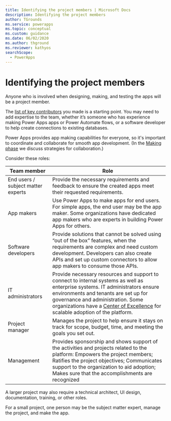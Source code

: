```yaml
---
title: Identifying the project members | Microsoft Docs
description: Identifying the project members
author: TGrounds
ms.service: powerapps
ms.topic: conceptual
ms.custom: guidance
ms.date: 06/02/2020
ms.author: thground
ms.reviewer: kathyos
searchScope:  
  - PowerApps
---
```


# Identifying the project members

Anyone who is involved when designing, making, and testing the apps will be a
project member.

The [list of key contributors](understanding-current-business-process.md) you made is a starting point. You may need to
add expertise to the team, whether it’s someone who has experience making Power
Apps apps or Power Automate flows, or a software developer to help create
connections to existing databases.

Power Apps provides app making capabilities for everyone, so it's
important to coordinate and collaborate for smooth
app development. (In the [Making phase](making-phase.md) we discuss strategies for collaboration.)

Consider these roles:

| Team member                          | Role                                                                                                                                                                                                                                                                                                                                                                    |
|------------------------------------|-------------------------------------------------------------------------------------------------------------------------------------------------------------------------------------------------------------------------------------------------------------------------------------------------------------------------------------------------------------------------|
| End users / subject matter experts | Provide the necessary requirements and feedback to ensure the created apps meet their requested requirements.                                                                                                                                                                                                                                                           |
| App makers                         | Use Power Apps to make apps for end users. For simple apps, the end user may be the app maker. Some organizations have dedicated app makers who are experts in building Power Apps for others.                                                                                                                                                                          |
| Software developers    | Provide solutions that cannot be solved using “out of the box” features, when the requirements are complex and need custom development. Developers can also create APIs and set up custom connectors to allow app makers to consume those APIs.                                                                                                                         |
| IT administrators                  | Provide necessary resources and support to connect to internal systems as well as enterprise systems. IT administrators ensure environments and tenants are set up for governance and administration. Some organizations have a [Center of Excellence](https://docs.microsoft.com/power-platform/guidance/coe/starter-kit) for scalable adoption of the platform. |
| Project manager                    | Manages the project to help ensure it stays on track for scope, budget, time, and meeting the goals you set out.                                                                                                                                                                                                                                                        |
| Management                         | Provides sponsorship and shows support of the activities and projects related to the platform: Empowers the project members; Ratifies the project objectives; Communicates support to the organization to aid adoption; Makes sure that the accomplishments are recognized                                                                                                                                                                                                                                                        |

A larger project may also require a technical architect, UI design,
documentation, training, or other roles.

For a small project, one person may be the subject matter expert, manage the
project, and make the app.
